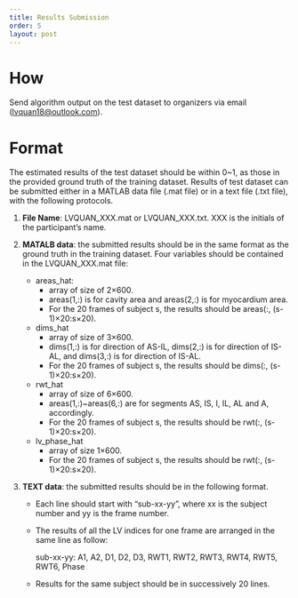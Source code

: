 ```yaml
---
title: Results Submission
order: 5
layout: post
---
```

# How
Send algorithm output on the test dataset to organizers via email (lvquan18@outlook.com).

# Format
The estimated results of the test dataset should be within 0~1, as those in the provided ground truth of the training dataset. Results of test dataset can be submitted either in a MATLAB data file (.mat file) or in a text file (.txt file), with the following protocols.

1. **File Name**: LVQUAN_XXX.mat or LVQUAN_XXX.txt. XXX is the initials of the participant’s name.

2. **MATALB data**: the submitted results should be in the same format as the ground truth in the training dataset. Four variables should be contained in the LVQUAN_XXX.mat file:
    * areas_hat: 
      * array of size of 2×600. 
      * areas(1,:) is for cavity area and areas(2,:) is for myocardium area. 
      * For the 20 frames of subject s, the results should be areas(:, (s-1)×20:s×20).
    * dims_hat 
      * array of size of 3×600. 
      * dims(1,:) is for direction of AS-IL, dims(2,:) is for direction of IS-AL, and dims(3,:) is for direction of IS-AL. 
      * For the 20 frames of subject s, the results should be dims(:, (s-1)×20:s×20).
    * rwt_hat
      * array of size of 6×600. 
      * areas(1,:)~areas(6,:) are for segments AS, IS, I, IL, AL and A, accordingly. 
      * For the 20 frames of subject s, the results should be rwt(:, (s-1)×20:s×20).
    * lv_phase_hat 
      * array of size 1×600. 
      * For the 20 frames of subject s, the results should be rwt(:, (s-1)×20:s×20).

3. **TEXT data**: the submitted results should be in the following format.
    * Each line should start with “sub-xx-yy”, where xx is the subject number and yy is the frame number.
    * The results of all the LV indices for one frame are arranged in the same line as follow:
		
		sub-xx-yy: A1, A2, D1, D2, D3, RWT1, RWT2, RWT3, RWT4, RWT5, RWT6, Phase
    * Results for the same subject should be in successively 20 lines.
